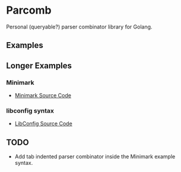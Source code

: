 # Parcomb

Personal (queryable?) parser combinator library for Golang.

## Examples

## Longer Examples

### Minimark

- [Minimark Source Code](/examples/minimark)

### libconfig syntax

- [LibConfig Source Code](/examples/libconfig)

## TODO

 - Add tab indented parser combinator inside the Minimark example syntax.